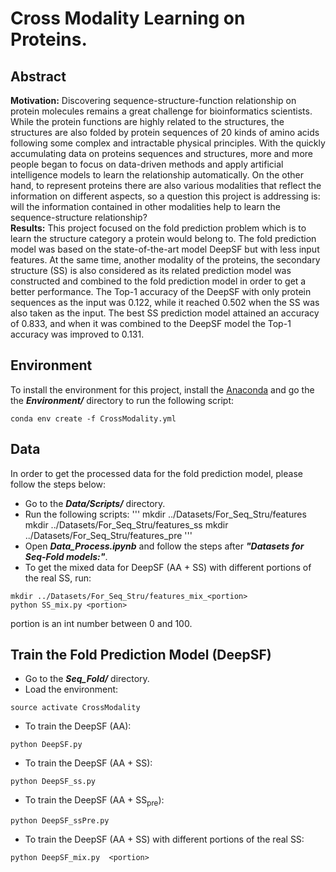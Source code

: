# Cross Modality Learning on Proteins.
## Abstract
**Motivation:** Discovering sequence-structure-function relationship on protein molecules remains a great challenge for bioinformatics scientists. While the protein functions are highly related to the structures, the structures are also folded by protein sequences of 20 kinds of amino acids following some complex and intractable physical principles. With the quickly accumulating data on proteins sequences and structures, more and more people began to focus on data-driven methods and apply artificial intelligence models to learn the relationship automatically. On the other hand, to represent proteins there are also various modalities that reflect the information on different aspects, so a question this project is addressing is: will the information contained in other modalities help to learn the sequence-structure relationship?  
**Results:** This project focused on the fold prediction problem which is to learn the structure category a protein would belong to. The fold prediction model was based on the state-of-the-art model DeepSF but with less input features. At the same time, another modality of the proteins, the secondary structure (SS) is also considered as its related prediction model was constructed and combined to the fold prediction model in order to get a better performance. The Top-1 accuracy of the DeepSF with only protein sequences as the input was 0.122, while it reached 0.502 when the SS was also taken as the input. The best SS prediction model attained an accuracy of 0.833, and when it was combined to the DeepSF model the Top-1 accuracy was improved to 0.131.

## Environment
To install the environment for this project, install the [Anaconda](https://www.anaconda.com/) and go the the ***Environment/*** directory to run the following script:
```
conda env create -f CrossModality.yml
```

## Data
In order to get the processed data for the fold prediction model, please follow the steps below:
* Go to the ***Data/Scripts/*** directory.
* Run the following scripts:
'''
mkdir ../Datasets/For_Seq_Stru/features
mkdir ../Datasets/For_Seq_Stru/features_ss
mkdir ../Datasets/For_Seq_Stru/features_pre
'''
* Open ***Data_Process.ipynb*** and follow the steps after ***"Datasets for Seq-Fold models:"***.
* To get the mixed data for DeepSF (AA + SS) with different portions of the real SS, run:
```
mkdir ../Datasets/For_Seq_Stru/features_mix_<portion>
python SS_mix.py <portion>
```
portion is an int number between 0 and 100.

## Train the Fold Prediction Model (DeepSF)
* Go to the ***Seq_Fold/*** directory.
* Load the environment:
```
source activate CrossModality 
```
* To train the DeepSF (AA):
```
python DeepSF.py
```
* To train the DeepSF (AA + SS):
```
python DeepSF_ss.py
```
* To train the DeepSF (AA + SS<sub>pre</sub>):
```
python DeepSF_ssPre.py
```
* To train the DeepSF (AA + SS) with different portions of the real SS:
```
python DeepSF_mix.py  <portion>
```
